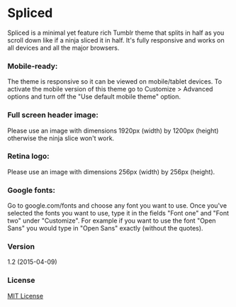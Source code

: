 # Spliced

Spliced is a minimal yet feature rich Tumblr theme that splits in half as you scroll down like if a ninja sliced it in half. It's fully responsive and works on all devices and all the major browsers.

### Mobile-ready:

The theme is responsive so it can be viewed on mobile/tablet devices. To activate the mobile version of this theme go to Customize > Advanced options and turn off the "Use default mobile theme" option.

### Full screen header image:

Please use an image with dimensions 1920px (width) by 1200px (height) otherwise the ninja slice won't work.

### Retina logo:

Please use an image with dimensions 256px (width) by 256px (height).

### Google fonts:

Go to google.com/fonts and choose any font you want to use. Once you've selected the fonts you want to use, type it in the fields "Font one" and "Font two" under "Customize". For example if you want to use the font "Open Sans" you would type in "Open Sans" exactly (without the quotes).

### Version

1.2 (2015-04-09)

### License

[MIT License](http://opensource.org/licenses/MIT)
